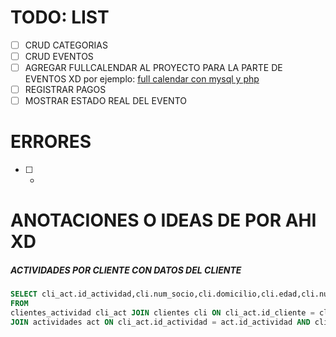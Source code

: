 # TODO: LIST

-   [ ] CRUD CATEGORIAS
-   [ ] CRUD EVENTOS
-   [ ] AGREGAR FULLCALENDAR AL PROYECTO PARA LA PARTE DE EVENTOS XD por ejemplo: [full calendar con mysql y php](https://www.nicesnippets.com/blog/how-to-use-full-calendar-with-mysql-in-php)
-   [ ] REGISTRAR PAGOS
-   [ ] MOSTRAR ESTADO REAL DEL EVENTO

# ERRORES

-   [ ] -

# ANOTACIONES O IDEAS DE POR AHI XD

##### ACTIVIDADES POR CLIENTE CON DATOS DEL CLIENTE

```SQL
SELECT cli_act.id_actividad,cli.num_socio,cli.domicilio,cli.edad,cli.num_domicilio,cli.telefono,cli.id_genero,cli.fecha_nacimiento,cli.fecha_ingreso,cli.DNI,cli.id_cliente,cli.nombre, cli.apellido, act.nombre_actividad
FROM
clientes_actividad cli_act JOIN clientes cli ON cli_act.id_cliente = cli.id_cliente
JOIN actividades act ON cli_act.id_actividad = act.id_actividad AND cli_act.id_cliente = $id_cliente
```
